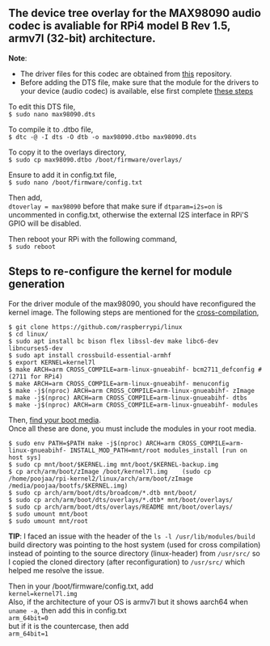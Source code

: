 ## The device tree overlay for the MAX98090 audio codec is avaliable for RPi4 model B Rev 1.5, armv7l (32-bit) architecture.
**Note**: 
* The driver files for this codec are obtained from [this](https://github.com/raspberrypi/linux/blob/rpi-6.6.y/sound/soc/codecs/max98090.c) repository.
* Before adding the DTS file, make sure that the module for the drivers to your device (audio codec) is available, else first complete [these steps](#Steps-to-re-configure-the-kernel-for-module-generation)

To edit this DTS file,<br>
 `$ sudo nano max98090.dts`<br>
 
To compile it to .dtbo file,<br>
 `$ dtc -@ -I dts -O dtb -o max98090.dtbo max98090.dts`<br>
 
To copy it to the overlays directory,<br>
 `$ sudo cp max98090.dtbo /boot/firmware/overlays/`<br>
 
Ensure to add it in config.txt file,<br>
 `$ sudo nano /boot/firmware/config.txt`<br>
 
Then add,<br>
 `dtoverlay = max98090` before that make sure if `dtparam=i2s=on` is uncommented in config.txt, otherwise the external I2S interface in RPi'S GPIO will be disabled.<br>
 
Then reboot your RPi with the following command,<br>
 `$ sudo reboot`<be>

## Steps to re-configure the kernel for module generation
For the driver module of the max98090, you should have reconfigured the kernel image. The following steps are mentioned for the [cross-compilation](https://www.raspberrypi.com/documentation/computers/linux_kernel.html#cross-compile-the-kernel),<br>
```
$ git clone https://github.com/raspberrypi/linux
$ cd linux/
$ sudo apt install bc bison flex libssl-dev make libc6-dev libncurses5-dev
$ sudo apt install crossbuild-essential-armhf
$ export KERNEL=kernel7l
$ make ARCH=arm CROSS_COMPILE=arm-linux-gnueabihf- bcm2711_defconfig #(2711 for RPi4)
$ make ARCH=arm CROSS_COMPILE=arm-linux-gnueabihf- menuconfig
$ make -j$(nproc) ARCH=arm CROSS_COMPILE=arm-linux-gnueabihf- zImage
$ make -j$(nproc) ARCH=arm CROSS_COMPILE=arm-linux-gnueabihf- dtbs
$ make -j$(nproc) ARCH=arm CROSS_COMPILE=arm-linux-gnueabihf- modules
```
Then, [find your boot media](https://www.raspberrypi.com/documentation/computers/linux_kernel.html#find-your-boot-media).<br>
Once all these are done, you must include the modules in your root media.<br>
```
$ sudo env PATH=$PATH make -j$(nproc) ARCH=arm CROSS_COMPILE=arm-linux-gnueabihf- INSTALL_MOD_PATH=mnt/root modules_install [run on host sys]
$ sudo cp mnt/boot/$KERNEL.img mnt/boot/$KERNEL-backup.img 
$ cp arch/arm/boot/zImage /boot/kernel7l.img    (sudo cp /home/poojaa/rpi-kernel2/linux/arch/arm/boot/zImage /media/poojaa/bootfs/$KERNEL.img)
$ sudo cp arch/arm/boot/dts/broadcom/*.dtb mnt/boot/
$ sudo cp arch/arm/boot/dts/overlays/*.dtb* mnt/boot/overlays/
$ sudo cp arch/arm/boot/dts/overlays/README mnt/boot/overlays/
$ sudo umount mnt/boot
$ sudo umount mnt/root
```
**TIP**: I faced an issue with the header of the `ls -l /usr/lib/modules/build` build directory was pointing to the host system (used for cross compilation) instead of pointing to the source directory (linux-header) from `/usr/src/` so I copied the cloned directory (after reconfiguration) to `/usr/src/` which helped me resolve the issue.<br>

Then in your /boot/firmware/config.txt, add<br>
`kernel=kernel7l.img`<br>
Also, if the architecture of your OS is armv7l but it shows aarch64 when `uname -a`, then add this in config.txt<br>
`arm_64bit=0`<br>
but if it is the countercase, then add<br>
`arm_64bit=1`<br>
